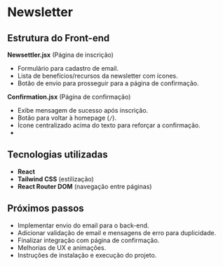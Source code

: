 # Newsletter

## Estrutura do Front-end

**Newsettler.jsx** (Página de inscrição)
   - Formulário para cadastro de email.
   - Lista de benefícios/recursos da newsletter com ícones.
   - Botão de envio para prosseguir para a página de confirmação.

**Confirmation.jsx** (Página de confirmação)
   - Exibe mensagem de sucesso após inscrição.
   - Botão para voltar à homepage (`/`).
   - Ícone centralizado acima do texto para reforçar a confirmação.
   - 

## Tecnologias utilizadas

- **React** 
- **Tailwind CSS** (estilização)
- **React Router DOM** (navegação entre páginas)

## Próximos passos
- Implementar envio do email para o back-end.
- Adicionar validação de email e mensagens de erro para duplicidade.
- Finalizar integração com página de confirmação.
- Melhorias de UX e animações.
- Instruções de instalação e execução do projeto.
